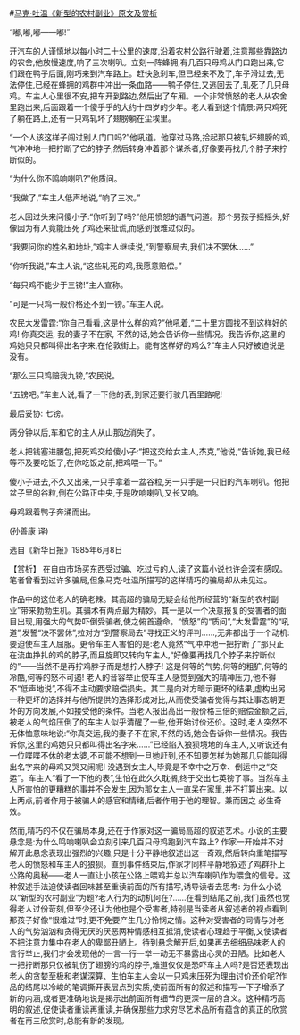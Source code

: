 #[马克·吐温《新型的农村副业》原文及赏析](https://www.vrrw.net/wx/15526.html)

“嘟,嘟,嘟——嘟!”

开汽车的人谨慎地以每小时二十公里的速度,沿着农村公路行驶着,注意那些靠路边的农舍,他放慢速度,响了三次喇叭。立刻一阵蜂拥,有几百只母鸡从门口跑出来,它们跟在鸭子后面,刚巧来到汽车路上。赶快急刹车,但已经来不及了,车子滑过去,无法停住,已经在蜂拥的鸡群中冲出一条血路——鸭子停住,又逃回去了,轧死了几只母鸡。车主人心里很不安,把车开到路边,然后出了车厢。一个非常愤怒的老人从农舍里跑出来,后面跟着一个傻乎乎的大约十四岁的少年。老人看到这个情景:两只鸡死了躺在路上,还有一只鸡轧坏了翅膀躺在尘埃里。

“一个人该这样子闯过别人门口吗?”他吼道。他穿过马路,拾起那只被轧坏翅膀的鸡,气冲冲地一把拧断了它的脖子,然后转身冲着那个谋杀者,好像要再找几个脖子来拧断似的。

“为什么你不鸣响喇叭?”他质问。

“我做了,”车主人低声地说,“响了三次。”

老人回过头来问傻小子:“你听到了吗?”他用愤怒的语气问道。那个男孩子摇摇头,好像因为有人竟能压死了鸡还来扯谎,而感到很难过似的。

“我要问你的姓名和地址,”鸡主人继续说,“到警察局去,我们决不罢休……”

“你听我说,”车主人说,“这些轧死的鸡,我愿意赔偿。”

“每只鸡不能少于三镑!”主人宣称。

“可是一只鸡一般价格还不到一镑。”车主人说。

农民大发雷霆:“你自己看看,这是什么样的鸡?”他吼着,“二十里方圆找不到这样好的鸡! 你真交运, 我的妻子不在家, 不然的话,她会告诉你一些情况。我告诉你,这里的鸡她只只都叫得出名字来,在伦敦街上。能有这样好的鸡么?”车主人只好被迫说是没有。

“那么三只鸡赔我九镑,”农民说。

“五镑吧。”车主人说,看了一下他的表,到家还要行驶几百里路呢!

最后妥协: 七镑。

两分钟以后,车和它的主人从山那边消失了。

老人把钱塞进腰包,把死鸡交给傻小子:“把这交给女主人,杰克,”他说,“告诉她,我已经等不及要吃饭了,在你吃饭之前,把鸡喂一下。”

傻小子进去,不久又出来,一只手拿着一盆谷粒,另一只手是一只旧的汽车喇叭。他把盆子里的谷粒,倒在公路正中央,于是吹响喇叭,又长又响。

母鸡跟着鸭子奔涌而出。

(孙善康 译)

选自《新华日报》1985年6月8日



【赏析】 在自由市场买东西受过骗、吃过亏的人,读了这篇小说也许会深有感叹。笔者曾看到过许多骗局,但象马克·吐温所描写的这样精巧的骗局却从未见过。

作品中的这位老人的确老辣。其高超的骗局无疑会给他所经营的“新型的农村副业”带来勃勃生机。其骗术有两点最为精妙。其一是以一个决意报复的受害者的面目出现,用强大的气势吓倒受骗者,使之俯首遵命。“愤怒”的“质问”,“大发雷霆”的“吼道”,发誓“决不罢休”,拉对方“到警察局去”寻找正义的评判……,无非都出于一个动机:要迫使车主人屈服。更令车主人害怕的是:老人竟然“气冲冲地一把拧断了”那只正在流血挣扎的鸡的脖子,而且旋即又转向车主人,“好像要再找几个脖子来拧断似的”——当然不是再拧鸡脖子而是想拧人脖子! 这是何等的气势,何等的粗犷,何等的冷酷,何等的怒不可遏! 老人的音容举止使车主人感觉到强大的精神压力,他不得不“低声地说”,不得不主动要求赔偿损失。其二是向对方暗示更坏的结果,虚构出另一种更坏的选择并与他所提供的选择形成对比,从而使受骗者觉得与其让事态朝更坏的方向发展,不如接受他的条件。当老人报出高出一般价格三倍的赔偿金额之后,被老人的气焰压倒了的车主人似乎清醒了一些,他开始讨价还价。这时,老人突然不无体恤意味地说:“你真交运,我的妻子不在家,不然的话,她会告诉你一些情况。我告诉你,这里的鸡她只只都叫得出名字来……”已经陷入狼狈境地的车主人,又听说还有一位喋喋不休的老太婆,不可能不想到一旦她赶到,还不知要怎样为她那几只能叫得出名字来的母鸡又哭又闹呢! 没遇到女主人,毕竟是不幸中之万幸、倒运中之“交运”。车主人“看了一下他的表”,生怕在此久久耽搁,终于交出七英镑了事。当然车主人所害怕的更糟糕的事并不会发生,因为那女主人一直呆在家里,并不打算出来。以上两点,前者作用于被骗人的感官和情绪,后者作用于他的理智。兼而因之 必生奇效。

然而,精巧的不仅在骗局本身,还在于作家对这一骗局高超的叙述艺术。小说的主要悬念是:为什么鸣响喇叭会立刻引来几百只母鸡跑到汽车路上? 作家一开始并不对解开此悬念表现出强烈的兴趣,只是十分平静地叙述出这一奇观,然后转向重笔描写老人的愤怒和车主人的狼狈。直到事件结束后,作家才同样平静地叙述了鸡群扑上公路的奥秘——老人一直让小孩在公路上喂鸡并总以汽车喇叭作为喂食的信号。这种叙述手法迫使读者回味甚至重读前面的所有描写,诱导读者去思考: 为什么小说以“新型的农村副业”为题?老人行为的动机何在?……在看到结尾之前,我们虽然也觉得老人过份苛刻,但至少还认为他也是个受害者,特别是当读者从叙述者的视点看到那孩子好像“很难过”时,更不免要产生几分怜悯之情。这种对受害者的同情与对老人的气势汹汹和贪得无厌的厌恶两种情感相互抵消,使读者心理趋于平衡,又使读者不把注意力集中在老人的卑鄙丑陋上。待到悬念解开后,如果再去细细品味老人的言行举止,我们才会发现他的一言一行一举一动无不暴露出心灵的丑陋。比如老人一把拧断那只仅被轧伤了翅膀的鸡的脖子,难道仅仅是恐吓车主人吗?是否还表现出老人的贪婪至极和老谋深算、生怕车主人会以一只鸡未压死为理由讨价还价呢?作品的结尾以冷峻的笔调撕开表层点到实质,使前面所有的叙述和描写一下子增添了新的内涵,或者更准确地说是揭示出前面所有细节的更深一层的含义。这种精巧高明的叙述,促使读者重读再重读,并确保那些力求穷尽艺术品所有蕴含的真正的欣赏者在再三欣赏时,总能有新的发现。

